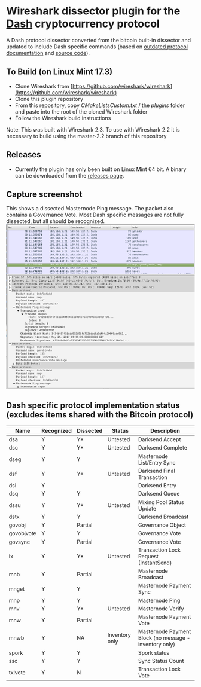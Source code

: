 # Wireshark dissector plugin for the [Dash](https://www.dash.org/) cryptocurrency protocol
A Dash protocol dissector converted from the bitcoin built-in dissector and updated to include Dash specific commands (based on [outdated protocol documentation](https://github.com/dashpay/dash/blob/master/dash-docs/protocol-documentation.md) and [source code](https://github.com/dashpay/dash/blob/master/src/protocol.cpp)).

## To Build (on Linux Mint 17.3)
 - Clone Wireshark from [https://github.com/wireshark/wireshark](https://github.com/wireshark/wireshark) 
 - Clone this plugin repository
 - From this repository, copy *CMakeListsCustom.txt* / the *plugins* folder and paste into the root of the cloned Wireshark folder
 - Follow the Wireshark build instructions

Note: This was built with Wireshark 2.3.  To use with Wireshark 2.2 it is necessary to build using the master-2.2 branch of this repository

## Releases
 - Currently the plugin has only been built on Linux Mint 64 bit.  A binary can be downloaded from the [releases page](https://github.com/thephez/wireshark-plugin-dash/releases/latest).

## Capture screenshot
This shows a dissected Masternode Ping message. The packet also contains a Governance Vote.  Most Dash specific messages are not fully dissected, but all should be recognized.
![](plugins/dash/wireshark-dash-dissection.png)

## Dash specific protocol implementation status (excludes items shared with the Bitcoin protocol)
Name | Recognized | Dissected | Status | Description
--- | --- | --- | --- | ---
dsa | Y | Y* | Untested | Darksend Accept
dsc | Y | Y* | Untested | Darksend Complete
dseg | Y | Y |  | Masternode List/Entry Sync
dsf | Y | Y* | Untested | Darksend Final Transaction
dsi | Y |  |  | Darksend Entry
dsq | Y | Y |  | Darksend Queue
dssu | Y | Y* | Untested | Mixing Pool Status Update
dstx | Y | Y |  | Darksend Broadcast
govobj | Y | Partial |  | Governance Object
govobjvote | Y | Y |  | Governance Vote
govsync | Y | Partial |  | Governance Vote
ix | Y | Y* | Untested | Transaction Lock Request (InstantSend)
mnb | Y | Partial |  | Masternode Broadcast
mnget | Y | Y |  | Masternode Payment Sync
mnp | Y | Y |  | Masternode Ping
mnv | Y | Y* | Untested | Masternode Verify
mnw | Y | Partial |  | Masternode Payment Vote
mnwb | Y | NA | Inventory only | Masternode Payment Block (no message - inventory only)
spork| Y | Y |  | Spork status
ssc | Y | Y |  | Sync Status Count
txlvote | Y | N |  | Transaction Lock Vote
